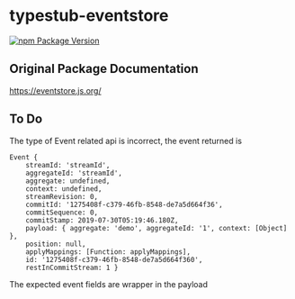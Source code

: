 # typestub-eventstore
[![npm Package Version](https://img.shields.io/npm/v/typestub-eventstore.svg?maxAge=2592000)](https://www.npmjs.com/package/typestub-eventstore)

## Original Package Documentation
https://eventstore.js.org/

## To Do
The type of Event related api is incorrect, the event returned is
```
Event {
    streamId: 'streamId',
    aggregateId: 'streamId',
    aggregate: undefined,
    context: undefined,
    streamRevision: 0,
    commitId: '1275408f-c379-46fb-8548-de7a5d664f36',
    commitSequence: 0,
    commitStamp: 2019-07-30T05:19:46.180Z,
    payload: { aggregate: 'demo', aggregateId: '1', context: [Object] },
    position: null,
    applyMappings: [Function: applyMappings],
    id: '1275408f-c379-46fb-8548-de7a5d664f360',
    restInCommitStream: 1 }
```
The expected event fields are wrapper in the payload
